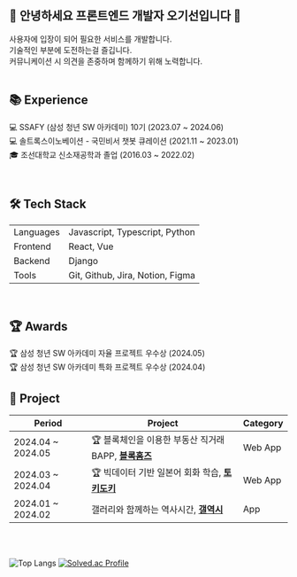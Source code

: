 <h2>🌱 안녕하세요 프론트엔드 개발자 오기선입니다 👋</h2>
사용자에 입장이 되어 필요한 서비스를 개발합니다.<br />
기술적인 부분에 도전하는걸 즐깁니다.<br />
커뮤니케이션 시 의견을 존중하며 함께하기 위해 노력합니다.
<br /><br />

## 📚 Experience
💻 SSAFY (삼성 청년 SW 아카데미) 10기 (2023.07 ~ 2024.06)<br />
💻 솔트록스이노베이션 - 국민비서 챗봇 큐레이션 (2021.11 ~ 2023.01)  
🎓 조선대학교 신소재공학과 졸업 (2016.03 ~ 2022.02) 

<br />

## 🛠️ Tech Stack

<table>
  <tr>
    <td>Languages</td>
    <td>Javascript, Typescript, Python</td>
  </tr>
  <tr>
    <td>Frontend</td>
    <td>React, Vue</td>
  </tr>
  <tr>
    <td>Backend</td>
    <td>Django</td>
  </tr>
  <tr>
    <td>Tools</td>
    <td>Git, Github, Jira, Notion, Figma  </td>
  </tr>
</table>

<br />

## 🏆 Awards
🏆 삼성 청년 SW 아카데미 자율 프로젝트 우수상 (2024.05)  
🏆 삼성 청년 SW 아카데미 특화 프로젝트 우수상 (2024.04)  


## 📁 Project
|Period|Project|Category|
|------|---|---|
|2024.04 ~ 2024.05| 🏆 블록체인을 이용한 부동산 직거래 BAPP, [**블록홈즈**](https://github.com/gisun55555/block-homes) |Web App|
|2024.03 ~ 2024.04| 🏆 빅데이터 기반 일본어 회화 학습, [**토키도키**](https://github.com/gisun55555/Talkydoki) |Web App|
|2024.01 ~ 2024.02| 갤러리와 함께하는 역사시간, [**갤역시**](https://github.com/gisun55555/Galyuxy) | App|

<br /><br />

  ![Top Langs](https://github-readme-stats.vercel.app/api/top-langs/?username=gisun55555&layout=compact)
  [![Solved.ac Profile](http://mazassumnida.wtf/api/v2/generate_badge?boj=pakox123)](https://solved.ac/pakox123/)
